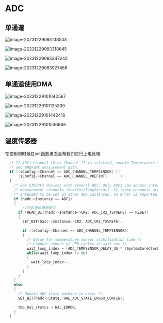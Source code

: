 # ADC

## 单通道

![image-20231229093138503](https://picture-01-1316374204.cos.ap-beijing.myqcloud.com/image/202312290931643.png)

![image-20231229093318645](https://picture-01-1316374204.cos.ap-beijing.myqcloud.com/image/202312290933697.png)

![image-20231229093347242](https://picture-01-1316374204.cos.ap-beijing.myqcloud.com/image/202312290933295.png)

![image-20231229093927466](https://picture-01-1316374204.cos.ap-beijing.myqcloud.com/image/202312290939494.png)

## 单通道使用DMA

![image-20231229101040567](https://picture-01-1316374204.cos.ap-beijing.myqcloud.com/image/202312291010618.png)

![image-20231229101125339](https://picture-01-1316374204.cos.ap-beijing.myqcloud.com/image/202312291011390.png)

![image-20231229101442416](https://picture-01-1316374204.cos.ap-beijing.myqcloud.com/image/202312291014463.png)

![image-20231229101536868](https://picture-01-1316374204.cos.ap-beijing.myqcloud.com/image/202312291015908.png)

## 温度传感器

在使用的时候在init函数里面会帮我们进行上电处理

```c
  /* If ADC1 Channel_16 or Channel_17 is selected, enable Temperature sensor  */
  /* and VREFINT measurement path.                                            */
  if ((sConfig->Channel == ADC_CHANNEL_TEMPSENSOR) ||
      (sConfig->Channel == ADC_CHANNEL_VREFINT)      )
  {
    /* For STM32F1 devices with several ADC: Only ADC1 can access internal    */
    /* measurement channels (VrefInt/TempSensor). If these channels are       */
    /* intended to be set on other ADC instances, an error is reported.       */
    if (hadc->Instance == ADC1)
    {
        //在这里设置使能位
      if (READ_BIT(hadc->Instance->CR2, ADC_CR2_TSVREFE) == RESET)
      {
        SET_BIT(hadc->Instance->CR2, ADC_CR2_TSVREFE);
        
        if ((sConfig->Channel == ADC_CHANNEL_TEMPSENSOR))
        {
          /* Delay for temperature sensor stabilization time */
          /* Compute number of CPU cycles to wait for */
          wait_loop_index = (ADC_TEMPSENSOR_DELAY_US * (SystemCoreClock / 1000000U));
          while(wait_loop_index != 0U)
          {
            wait_loop_index--;
          }
        }
      }
    }
    else
    {
      /* Update ADC state machine to error */
      SET_BIT(hadc->State, HAL_ADC_STATE_ERROR_CONFIG);
      
      tmp_hal_status = HAL_ERROR;
    }
  }
  
```











